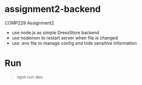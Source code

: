 # assignment2-backend

COMP229 Assignment2

- use node.js as simple DressStore backend
- use nodemon to restart server when file is changed
- use .env file to manage config and hide sensitive information

# Run

> npm run dev
